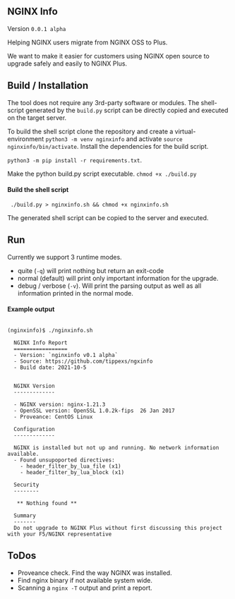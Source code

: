 ## NGINX Info

Version `0.0.1 alpha`

Helping NGINX users migrate from NGINX OSS to Plus.

We want to make it easier for customers using NGINX open source to upgrade safely and easily to NGINX Plus.

## Build / Installation

The tool does not require any 3rd-party software or modules. The shell-script generated by the `build.py` script can be directly copied and executed on the target server.

To build the shell script clone the repository and create a virtual-environment
`python3 -m venv nginxinfo` and activate `source nginxinfo/bin/activate`. Install the dependencies for the build script.

`python3 -m pip install -r requirements.txt`.

Make the python build.py script executable.
`chmod +x ./build.py` 

#### Build the shell script
` ./build.py > nginxinfo.sh && chmod +x nginxinfo.sh`

The generated shell script can be copied to the server and executed.

## Run
Currently we support 3 runtime modes.
- quite (`-q`) will print nothing but return an exit-code
- normal (default) will print only important information for the upgrade.
- debug / verbose (`-v`). Will print the parsing output as well as all information printed in the normal mode.

#### Example output
```shell

(nginxinfo)$ ./nginxinfo.sh

  NGINX Info Report
  =================
  - Version: `nginxinfo v0.1 alpha`
  - Source: https://github.com/tippexs/ngxinfo
  - Build date: 2021-10-5


  NGINX Version
  -------------

  - NGINX version: nginx-1.21.3
  - OpenSSL version: OpenSSL 1.0.2k-fips  26 Jan 2017
  - Proveance: CentOS Linux

  Configuration
  -------------

  NGINX is installed but not up and running. No network information available.
  - Found unsupoported directives:
    - header_filter_by_lua_file (x1)
    - header_filter_by_lua_block (x1)

  Security
  --------

   ** Nothing found **

  Summary
  -------
  Do not upgrade to NGINX Plus without first discussing this project with your F5/NGINX representative
```

## ToDos

- Proveance check. Find the way NGINX was installed.
- Find nginx binary if not available system wide.
- Scanning a `nginx -T` output and print a report.
